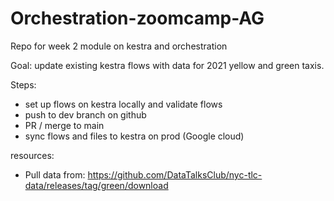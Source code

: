 # Orchestration-zoomcamp-AG
Repo for week 2 module on kestra and orchestration

Goal: update existing kestra flows with data for 2021 yellow and green taxis.

Steps:
- set up flows on kestra locally and validate flows
- push to dev branch on github
- PR / merge to main
- sync flows and files to kestra on prod (Google cloud)

resources: 
- Pull data from: https://github.com/DataTalksClub/nyc-tlc-data/releases/tag/green/download
